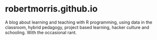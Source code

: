 # robertmorris.github.io
A blog about learning and teaching with R programming, using data in the classroom, hybrid pedagogy, project based learning, hacker culture and schooling. With the occasional rant.
